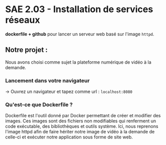 # SAE 2.03 - Installation de services réseaux
**dockerfile + github** pour lancer un serveur web basé sur l'image ```httpd```.

## Notre projet :

Nous avons choisi comme sujet la plateforme numérique de vidéo à la demande.

### Lancement dans votre navigateur
-> Ouvrez un navigateur et tapez comme url :  ```localhost:8080```


### Qu'est-ce que Dockerfile ?
Dockerfile est l'outil donné par Docker permettant de créer et modifier des images.
Ces images sont des fichiers non modifiables qui renferment un code exécutable, des bibliothèques et outils système.
Ici, nous reprenons l'image httpd afin de faire hériter notre image de vidéo à la demande de celle-ci et exécuter notre application
sous forme de site web.